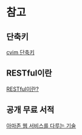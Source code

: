 # 참고

## 단축키
[cvim 단축키](https://www.cheatography.com/yograf/cheat-sheets/cvim/)

## RESTful이란
[RESTful이란?](https://nesoy.github.io/articles/2017-02/REST)

## 공개 무료 서적
[아마존 웹 서비스를 다루는 기술](http://pyrasis.com/private/2014/09/30/publish-the-art-of-amazon-web-services-book)
